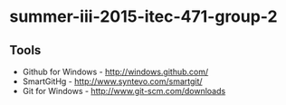 # summer-iii-2015-itec-471-group-2

## Tools

- Github for Windows - http://windows.github.com/
- SmartGitHg - http://www.syntevo.com/smartgit/
- Git for Windows - http://www.git-scm.com/downloads
